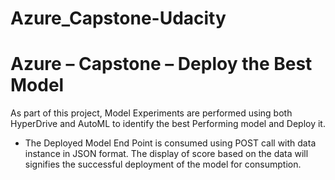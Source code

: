 # Azure_Capstone-Udacity

# Azure – Capstone – Deploy the Best Model 

As part of this project, Model Experiments are performed using both HyperDrive and AutoML to identify the best Performing model and Deploy it.

- The Deployed Model End Point is consumed using POST call with data instance in JSON format. The display of score based on the data will signifies the successful deployment of the model for consumption. 
